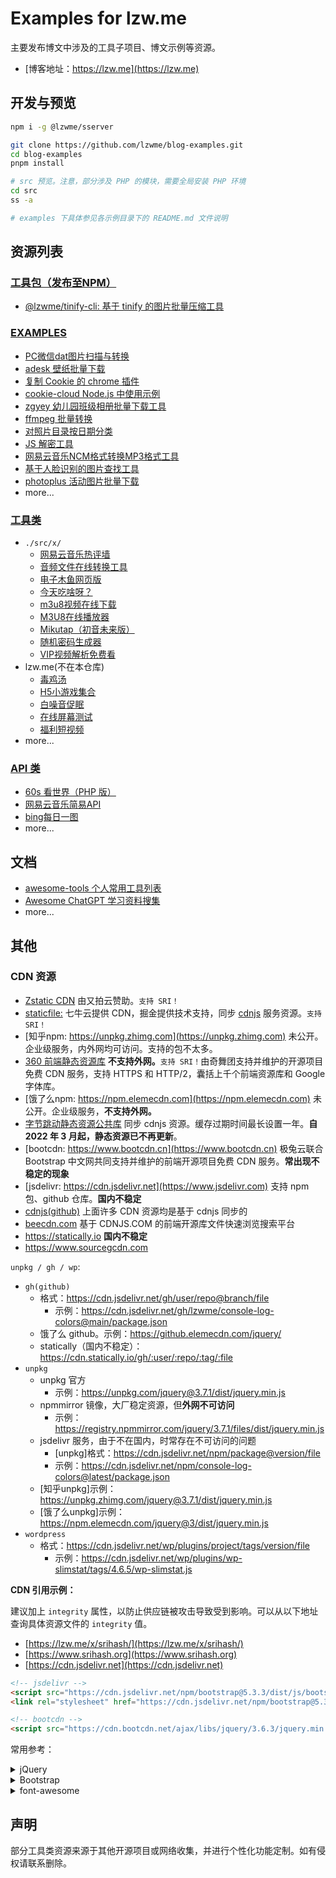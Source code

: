 # Examples for lzw.me

主要发布博文中涉及的工具子项目、博文示例等资源。

- [博客地址：https://lzw.me](https://lzw.me)

## 开发与预览

```bash
npm i -g @lzwme/sserver

git clone https://github.com/lzwme/blog-examples.git
cd blog-examples
pnpm install

# src 预览。注意，部分涉及 PHP 的模块，需要全局安装 PHP 环境
cd src
ss -a

# examples 下具体参见各示例目录下的 README.md 文件说明
```

## 资源列表

### [工具包（发布至NPM）](./packages)

- [@lzwme/tinify-cli: 基于 tinify 的图片批量压缩工具](./packages/tinify-cli/README.md)

### [EXAMPLES](./examples/)

- [PC微信dat图片扫描与转换](./examples/weixin-dat)
- [adesk 壁纸批量下载](./examples/adesk-download/README.md)
- [复制 Cookie 的 chrome 插件](./examples/chrome-extension-copy-cookies/README.md)
- [cookie-cloud Node.js 中使用示例](./examples/cookie-cloud)
- [zgyey 幼儿园班级相册批量下载工具](./examples/dl-zgyey/README.md)
- [ffmpeg 批量转换](./examples/ffmpeg-convert/README.md)
- [对照片目录按日期分类](./examples/files-cate/README.md)
- [JS 解密工具](./examples/js-decrypt/README.md)
- [网易云音乐NCM格式转换MP3格式工具](./examples/ncmtomp3/README.md)
- [基于人脸识别的图片查找工具](./examples/photo-find-by-face/)
- [photoplus 活动图片批量下载](./examples/photoplus-download/README.md)
- more...

### [工具类](./src/x/)

- `./src/x/`
  - [网易云音乐热评墙](https://lzw.me/x/163musichot)
  - [音频文件在线转换工具](https://lzw.me/x/audio-converter)
  - [电子木鱼网页版](https://lzw.me/x/dzmy)
  - [今天吃啥呀？](https://lzw.me/x/jtcs)
  - [m3u8视频在线下载](https://lzw.me/x/m3u8-downloader)
  - [M3U8在线播放器](https://lzw.me/x/m3u8-player)
  - [Mikutap（初音未来版）](https://lzw.me/x/mikutap)
  - [随机密码生成器](https://lzw.me/x/random-password)
  - [VIP视频解析免费看](https://lzw.me/x/vip)
- lzw.me(不在本仓库)
  - [毒鸡汤](https://lzw.me/pages/djt)
  - [H5小游戏集合](https://lzw.me/pages/games)
  - [白噪音促眠](https://lzw.me/x/relax)
  - [在线屏幕测试](https://lzw.me/x/screentest)
  - [福利短视频](https://lzw.me/v)
- more...

### [API 类]('./src/x/iapi/')

- [60s 看世界（PHP 版）](./src/x/iapi/60s/README.md)
- [网易云音乐简易API](https://lzw.me/x/iapi/163music/)
- [bing每日一图](https://lzw.me/x/iapi/bing/)
- more...

## 文档

- [awesome-tools 个人常用工具列表](./src/docs/tools.md)
- [Awesome ChatGPT 学习资料搜集](./src/docs/AIGC/ChatGPT/READEME.md)
- more...

## 其他

### CDN 资源

- [Zstatic CDN](https://www.zstatic.net) 由又拍云赞助。`支持 SRI！`
- [staticfile:](http://www.staticfile.org) 七牛云提供 CDN，掘金提供技术支持，同步 [cdnjs](https://github.com/cdnjs/cdnjs) 服务资源。`支持 SRI！`
- [知乎npm: https://unpkg.zhimg.com](https://unpkg.zhimg.com) 未公开。企业级服务，内外网均可访问。支持的包不太多。
- [360 前端静态资源库](https://cdn.baomitu.com) **不支持外网。**`支持 SRI！`由奇舞团支持并维护的开源项目免费 CDN 服务，支持 HTTPS 和 HTTP/2，囊括上千个前端资源库和 Google 字体库。
- [饿了么npm: https://npm.elemecdn.com](https://npm.elemecdn.com) 未公开。企业级服务，**不支持外网。**
- [字节跳动静态资源公共库](https://cdn.bytedance.com) 同步 cdnjs 资源。缓存过期时间最长设置一年。**自 2022 年 3 月起，静态资源已不再更新**。
- [bootcdn: https://www.bootcdn.cn](https://www.bootcdn.cn) 极兔云联合 Bootstrap 中文网共同支持并维护的前端开源项目免费 CDN 服务。**常出现不稳定的现象**
- [jsdelivr: https://cdn.jsdelivr.net](https://www.jsdelivr.com) 支持 npm 包、github 仓库。**国内不稳定**
- [cdnjs](https://cdnjs.com)[(github)](https://github.com/cdnjs/cdnjs) 上面许多 CDN 资源均是基于 cdnjs 同步的
- [beecdn.com](https://www.beecdn.com/all.html) 基于 CDNJS.COM 的前端开源库文件快速浏览搜索平台
- https://statically.io **国内不稳定**
- https://www.sourcegcdn.com

`unpkg / gh / wp`:

- `gh(github)`
  - 格式：https://cdn.jsdelivr.net/gh/user/repo@branch/file
    - 示例：https://cdn.jsdelivr.net/gh/lzwme/console-log-colors@main/package.json
  - 饿了么 github。示例：https://github.elemecdn.com/jquery/
  - statically（国内不稳定）：https://cdn.statically.io/gh/:user/:repo/:tag/:file
- `unpkg`
  - unpkg 官方
    - 示例：https://unpkg.com/jquery@3.7.1/dist/jquery.min.js
  - npmmirror 镜像，大厂稳定资源，但**外网不可访问**
    - 示例：https://registry.npmmirror.com/jquery/3.7.1/files/dist/jquery.min.js
  - jsdelivr 服务，由于不在国内，时常存在不可访问的问题
    - [unpkg]格式：https://cdn.jsdelivr.net/npm/package@version/file
    - 示例：https://cdn.jsdelivr.net/npm/console-log-colors@latest/package.json
  - [知乎unpkg]示例：https://unpkg.zhimg.com/jquery@3.7.1/dist/jquery.min.js
  - [饿了么unpkg]示例：https://npm.elemecdn.com/jquery@3/dist/jquery.min.js
- `wordpress`
    - 格式：https://cdn.jsdelivr.net/wp/plugins/project/tags/version/file
      - 示例：https://cdn.jsdelivr.net/wp/plugins/wp-slimstat/tags/4.6.5/wp-slimstat.js

**CDN 引用示例：**

建议加上 `integrity` 属性，以防止供应链被攻击导致受到影响。可以从以下地址查询具体资源文件的 `integrity` 值。

- [https://lzw.me/x/srihash/](https://lzw.me/x/srihash/)
- [https://www.srihash.org](https://www.srihash.org)
- [https://cdn.jsdelivr.net](https://cdn.jsdelivr.net)

```html
<!-- jsdelivr -->
<script src="https://cdn.jsdelivr.net/npm/bootstrap@5.3.3/dist/js/bootstrap.min.js" integrity="sha256-3gQJhtmj7YnV1fmtbVcnAV6eI4ws0Tr48bVZCThtCGQ=" crossorigin="anonymous"></script>
<link rel="stylesheet" href="https://cdn.jsdelivr.net/npm/bootstrap@5.3.3/dist/css/bootstrap.min.css" integrity="sha256-PI8n5gCcz9cQqQXm3PEtDuPG8qx9oFsFctPg0S5zb8g=" crossorigin="anonymous">

<!-- bootcdn -->
<script src="https://cdn.bootcdn.net/ajax/libs/jquery/3.6.3/jquery.min.js"></script>
```

常用参考：

<details>
  <summary>jQuery</summary>

```html
<!-- jquery3 -->
<script src="https://unpkg.zhimg.com/jquery@3.7.1/dist/jquery.min.js" crossorigin="anonymous"></script>

<script src="https://npm.elemecdn.com/jquery/dist/jquery.min.js" crossorigin="anonymous"></script>

<script src="https://cdn.bootcss.com/jquery/3.7.1/jquery.min.js" crossorigin="anonymous"></script>

<script crossorigin="anonymous" integrity="sha512-STof4xm1wgkfm7heWqFJVn58Hm3EtS31XFaagaa8VMReCXAkQnJZ+jEy8PCC/iT18dFy95WcExNHFTqLyp72eQ==" src="https://lib.baomitu.com/jquery/3.6.3/jquery.min.js"></script>

<script src="https://cdn.jsdelivr.net/npm/jquery@3.6.3/dist/jquery.min.js" integrity="sha256-pvPw+upLPUjgMXY0G+8O0xUf+/Im1MZjXxxgOcBQBXU=" crossorigin="anonymous"></script>

<!-- jquery2 -->
<script crossorigin="anonymous" integrity="sha384-rY/jv8mMhqDabXSo+UCggqKtdmBfd3qC2/KvyTDNQ6PcUJXaxK1tMepoQda4g5vB" src="https://lib.baomitu.com/jquery/2.2.4/jquery.min.js"></script>

<!-- jquery1 -->
<script crossorigin="anonymous" integrity="sha384-nvAa0+6Qg9clwYCGGPpDQLVpLNn0fRaROjHqs13t4Ggj3Ez50XnGQqc/r8MhnRDZ" src="https://lib.baomitu.com/jquery/1.12.4/jquery.min.js"></script>

<!-- 其他
https://cdn.jsdelivr.net/npm/jquery/
https://npm.elemecdn.com/jquery/
https://unpkg.zhimg.com/jquery/
-->
```

</details>

<details>
  <summary>Bootstrap</summary>

```html
<!-- bootstrap 5 -->
<link crossorigin="anonymous" href="https://unpkg.zhimg.com/bootstrap@5.3.3/dist/css/bootstrap.min.css" rel="stylesheet">
<script crossorigin="anonymous" src="https://unpkg.zhimg.com/bootstrap@5.3.3/dist/js/bootstrap.min.js"></script>

<link crossorigin="anonymous" integrity="sha512-SbiR/eusphKoMVVXysTKG/7VseWii+Y3FdHrt0EpKgpToZeemhqHeZeLWLhJutz/2ut2Vw1uQEj2MbRF+TVBUA==" href="https://lib.baomitu.com/twitter-bootstrap/5.2.3/css/bootstrap.min.css" rel="stylesheet">
<script crossorigin="anonymous" integrity="sha512-1/RvZTcCDEUjY/CypiMz+iqqtaoQfAITmNSJY17Myp4Ms5mdxPS5UV7iOfdZoxcGhzFbOm6sntTKJppjvuhg4g==" src="https://lib.baomitu.com/twitter-bootstrap/5.2.3/js/bootstrap.min.js"></script>

<!-- bootstrap 3 -->
<link crossorigin="anonymous" href="https://lib.baomitu.com/bootstrap@3/dist/css/bootstrap.min.css" rel="stylesheet">
<script crossorigin="anonymous" src="https://npm.elemecdn.com/bootstrap@3/dist/js/bootstrap.min.js"></script>

<link crossorigin="anonymous" integrity="sha384-HSMxcRTRxnN+Bdg0JdbxYKrThecOKuH5zCYotlSAcp1+c8xmyTe9GYg1l9a69psu" href="https://lib.baomitu.com/twitter-bootstrap/3.4.1/css/bootstrap.min.css" rel="stylesheet">
<script crossorigin="anonymous" integrity="sha384-aJ21OjlMXNL5UyIl/XNwTMqvzeRMZH2w8c5cRVpzpU8Y5bApTppSuUkhZXN0VxHd" src="https://lib.baomitu.com/twitter-bootstrap/3.4.1/js/bootstrap.min.js"></script>

<!-- bootstrap 4 -->
<link crossorigin="anonymous" integrity="sha512-T584yQ/tdRR5QwOpfvDfVQUidzfgc2339Lc8uBDtcp/wYu80d7jwBgAxbyMh0a9YM9F8N3tdErpFI8iaGx6x5g==" href="https://lib.baomitu.com/twitter-bootstrap/4.6.1/css/bootstrap.min.css" rel="stylesheet">
<script crossorigin="anonymous" integrity="sha512-UR25UO94eTnCVwjbXozyeVd6ZqpaAE9naiEUBK/A+QDbfSTQFhPGj5lOR6d8tsgbBk84Ggb5A3EkjsOgPRPcKA==" src="https://lib.baomitu.com/twitter-bootstrap/4.6.1/js/bootstrap.min.js"></script>

<!-- 其他
https://cdn.jsdelivr.net/npm/twitter-bootstrap/
https://npm.elemecdn.com/twitter-bootstrap/
https://unpkg.zhimg.com/bootstrap/
-->
```

</details>

<details>
  <summary>font-awesome</summary>

```html
<!-- font-awesome latest all -->

<!-- css 方式引入：会渲染为 font 字体格式 -->
 <link rel="stylesheet" href="https://s4.zstatic.net/ajax/libs/font-awesome/6.6.0/css/all.min.css" integrity="sha256-5eIC48iZUHmSlSUz9XtjRyK2mzQkHScZY1WdMaoz74E=" crossorigin="anonymous">
<link href="https://cdn.staticfile.net/font-awesome/6.6.0/css/all.min.css" rel="stylesheet" crossorigin="anonymous">

<!-- js 方式引入：会渲染为 svg 格式 -->
<script src="https://npm.elemecdn.com/@fortawesome/fontawesome-free@6.3/js/all.min.js" crossorigin="anonymous"></script>

<link href="https://cdn.bootcdn.net/ajax/libs/font-awesome/6.4.0/css/all.min.css" rel="stylesheet" crossorigin="anonymous">
<script src="https://cdn.bootcdn.net/ajax/libs/font-awesome/6.4.0/js/all.min.js" crossorigin="anonymous"></script>

<link href="https://lib.baomitu.com/font-awesome/latest/css/all.min.css" rel="stylesheet" crossorigin="anonymous" integrity="sha512-xh6O/CkQoPOWDdYTDqeRdPCVd1SpvCA9XXcUnZS2FmJNp1coAFzvtCN9BmamE+4aHK8yyUHUSCcJHgXloTyT2A=="> <!-- font-awesome 5.8.1 -->
<link href="https://lib.baomitu.com/font-awesome/6.2.1/css/all.min.css" rel="stylesheet" crossorigin="anonymous" integrity="sha512-MV7K8+y+gLIBoVD59lQIYicR65iaqukzvf/nwasF0nqhPay5w/9lJmVM2hMDcnK1OnMGCdVK+iQrJ7lzPJQd1w==">
<script src="https://lib.baomitu.com/font-awesome/6.2.1/js/all.min.js" crossorigin="anonymous"></script>


<!-- fontawesome-free latest https://npm.elemecdn.com/fontawesome-free/ -->
<link href="https://npm.elemecdn.com/@fortawesome/fontawesome-free/css/fontawesome.min.css" rel="stylesheet" crossorigin="anonymous">
<script src="https://npm.elemecdn.com/@fortawesome/fontawesome-free/js/fontawesome.min.js" crossorigin="anonymous"></script>

<!-- font-awesome 4.7 -->
<link href="https://lib.baomitu.com/font-awesome/4.7.0/css/font-awesome.min.css" rel="stylesheet" crossorigin="anonymous" integrity="sha384-wvfXpqpZZVQGK6TAh5PVlGOfQNHSoD2xbE+QkPxCAFlNEevoEH3Sl0sibVcOQVnN">

<link href="https://npm.elemecdn.com/font-awesome@4.7.0/css/font-awesome.min.css" rel="stylesheet" crossorigin="anonymous">

<!-- 其他
https://cdn.jsdelivr.net/npm/@fortawesome/fontawesome-free/
https://npm.elemecdn.com/@fortawesome/fontawesome-free/
-->

```

</details>

## 声明

部分工具类资源来源于其他开源项目或网络收集，并进行个性化功能定制。如有侵权请联系删除。
